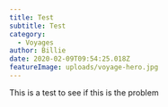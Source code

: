 ```yaml
---
title: Test
subtitle: Test
category:
  - Voyages
author: Billie
date: 2020-02-09T09:54:25.018Z
featureImage: uploads/voyage-hero.jpg
---
```

This is a test to see if this is the problem
